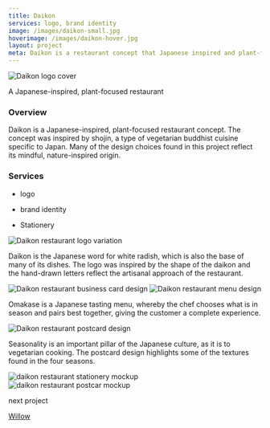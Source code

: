 ```yaml
---
title: Daikon
services: logo, brand identity
image: /images/daikon-small.jpg
hoverimage: /images/daikon-hover.jpg
layout: project
meta: Daikon is a restaurant concept that Japanese inspired and plant-focused. This is Janelle's branding for the restaurant.
---
```


<img class="img-flex load-hidden" src="{{ site.baseurl }}/images/daikon-1.jpg" alt="Daikon logo cover"/>

<div class="text-center pad-top-more gutter-custom">
  <p class="big">A Japanese-inspired, plant-focused restaurant</p>
</div>

<div class="grid project-text">
  <div class="unit xs-1 m-3-4">
  <h3>Overview</h3>
  <p class="pad-r push">Daikon is a Japanese-inspired, plant-focused restaurant concept. The concept was inspired by shojin, a type of vegetarian buddhist cuisine specific to Japan. Many of the design choices found in this project reflect its mindful, nature-inspired origin.</p>
  </div>
  <aside class="unit xs-1 m-1-4">
    <h3>Services</h3>
    <ul class="list-group">
      <li><p class="push-none">logo</p></li>
      <li><p class="push-none">brand identity</p></li>
      <li><p class="push-none">Stationery</p></li>
    </ul>
  </aside>
</div>

<img class="img-flex load-hidden drop-shadow" src="{{ site.baseurl }}/images/daikon-2.jpg" alt="Daikon restaurant logo variation"/>

<p class="project-text">Daikon is the Japanese word for white radish, which is also the base of many of its dishes. The logo was inspired by the shape of the daikon and the hand-drawn letters reflect the artisanal approach of the restaurant.</p>

<img class="img-flex load-hidden drop-shadow push" src="{{ site.baseurl }}/images/daikon-4.jpg" alt="Daikon restaurant business card design"/>

<img class="img-flex load-hidden drop-shadow" src="{{ site.baseurl }}/images/daikon-5.jpg" alt="Daikon restaurant menu design"/>

<p class="project-text">Omakase is a Japanese tasting menu, whereby the chef chooses what is in season and pairs best together, giving the customer a complete experience.</p>

<img class="img-flex load-hidden drop-shadow push" src="{{ site.baseurl }}/images/daikon-6.jpg" alt="Daikon restaurant postcard design"/>

<p class="project-text">Seasonality is an important pillar of the Japanese culture, as it is to vegetarian cooking. The postcard design highlights some of the textures found in the four seasons.</p>

<img class="img-flex load-hidden drop-shadow push" src="{{ site.baseurl }}/images/daikon-7.jpg" alt="daikon restaurant stationery mockup"/>
<img class="img-flex load-hidden drop-shadow push" src="{{ site.baseurl }}/images/daikon-8.jpg" alt="daikon restaurant postcar mockup"/>

<div class="text-center pad-top-more push-more">
  <p class="big push-none">next project</p>
  <a class="big link-underline" href="{{ site.baseurl }}/projects/03-willow/">Willow</a>
</div>
